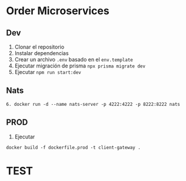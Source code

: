 # Order Microservices

## Dev

1. Clonar el repositorio
2. Instalar dependencias
3. Crear un archivo `.env` basado en el `env.template`
4. Ejecutar migración de prisma `npx prisma migrate dev`
5. Ejecutar `npm run start:dev`


## Nats
```
6. docker run -d --name nats-server -p 4222:4222 -p 8222:8222 nats
```


## PROD
1. Ejecutar
```
docker build -f dockerfile.prod -t client-gateway .
```

# TEST